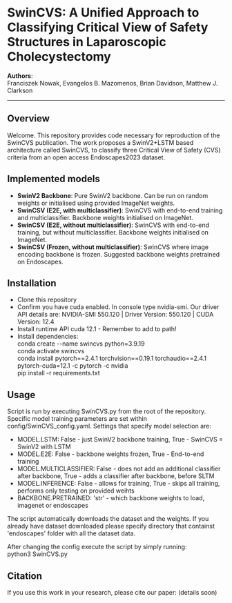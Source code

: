 # SwinCVS: A Unified Approach to Classifying Critical View of Safety Structures in Laparoscopic Cholecystectomy

**Authors**:  
Franciszek Nowak, Evangelos B. Mazomenos, Brian Davidson, Matthew J. Clarkson  

--- 

## Overview

Welcome. This repository provides code necessary for reproduction of the SwinCVS publication. The work proposes a SwinV2+LSTM based architecture called SwinCVS, to classify three Critical View of Safety (CVS) criteria from an open access Endoscapes2023 dataset.  

## Implemented models

- **SwinV2 Backbone**: Pure SwinV2 backbone. Can be run on random weights or initialised using provided ImageNet weights.
- **SwinCSV (E2E, with multiclassifier)**: SwinCVS with end-to-end training and multiclassifier. Backbone weights initialised on ImageNet.
- **SwinCSV (E2E, without multiclassifier)**: SwinCVS with end-to-end training, but without multiclassifier. Backbone weights initialised on ImageNet.
- **SwinCSV (Frozen, without multiclassifier)**: SwinCVS where image encoding backbone is frozen. Suggested backbone weights pretrained on Endoscapes.

## Installation

- Clone this repository
- Confirm you have cuda enabled. In console type nvidia-smi. Our driver API details are:
NVIDIA-SMI 550.120 | Driver Version: 550.120 | CUDA Version: 12.4
- Install runtime API cuda 12.1 - Remember to add to path!
- Install dependencies:<br>
conda create --name swincvs python=3.9.19<br>
conda activate swincvs<br>
conda install pytorch==2.4.1 torchvision==0.19.1 torchaudio==2.4.1 pytorch-cuda=12.1 -c pytorch -c nvidia<br>
pip install -r requirements.txt<br>

## Usage

Script is run by executing SwinCVS.py from the root of the repository. Specific model training parameters are set within config/SwinCVS_config.yaml. Settings that specify model selection are:
- MODEL.LSTM: False - just SwinV2 backbone training, True - SwinCVS = SwinV2 with LSTM
- MODEL.E2E: False - backbone weights frozen, True - End-to-end training
- MODEL.MULTICLASSIFIER: False - does not add an additional classifier after backbone, True - adds a classifier after backbone, before SLTM 
- MODEL.INFERENCE: False - allows for training, True - skips all training, performs only testing on provided weihts
- BACKBONE.PRETRAINED: 'str' - which backbone weights to load, imagenet or endoscapes<br>

The script automatically downloads the dataset and the weights. If you already have dataset downloaded please specify directory that containst 'endoscapes' folder with all the dataset data.<br>

After changing the config execute the script by simply running:<br>
python3 SwinCVS.py

## Citation

If you use this work in your research, please cite our paper:
(details soon)